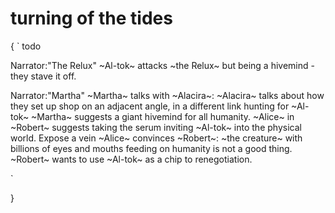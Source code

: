 # turning of the tides

{
`
todo


  Narrator:"The Relux"
    ~Al-tok~ attacks ~the Relux~
      but being a hivemind - they stave it off.
  
  Narrator:"Martha"
  ~Martha~ talks with ~Alacira~:
      ~Alacira~ talks about how they set up shop
        on an adjacent angle, 
        in a different link
        hunting for ~Al-tok~
    ~Martha~ suggests a giant hivemind 
      for all humanity.
    ~Alice~ in ~Robert~ suggests taking the serum
      inviting ~Al-tok~ into the physical world.
        Expose a vein
    ~Alice~ convinces ~Robert~: 
      ~the creature~ 
        with billions of eyes and mouths
        feeding on humanity
          is not a good thing.
    ~Robert~ wants to use ~Al-tok~ 
      as a chip to renegotiation.

`

}